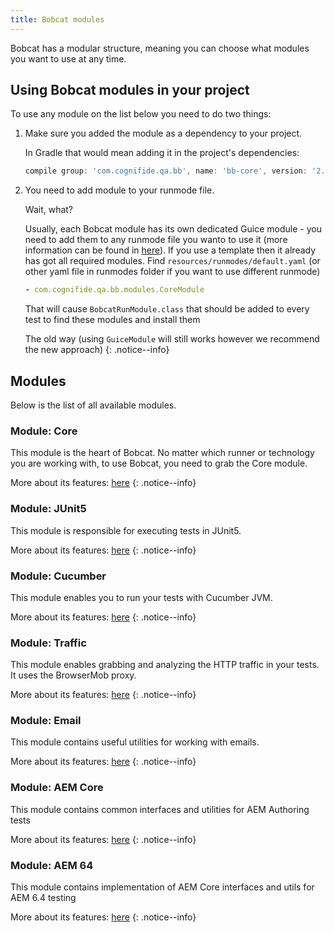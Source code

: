 ```yaml
---
title: Bobcat modules
---
```


Bobcat has a modular structure, meaning you can choose what modules you want to use at any time.

## Using Bobcat modules in your project

To use any module on the list below you need to do two things:

1. Make sure you added the module as a dependency to your project.
    
    In Gradle that would mean adding it in the project's dependencies:
    ```groovy
    compile group: 'com.cognifide.qa.bb', name: 'bb-core', version: '2.0.0'
    ```
2. You need to add module to your runmode file.

    Wait, what?

    Usually, each Bobcat module has its own dedicated Guice module - you need to add them to any runmode file you wanto to use it (more information can be found in [here]({{site.baseurl}}/docs/modules/core/runmodes/)). If you use a template then it already has got all required modules.
    Find `resources/runmodes/default.yaml` (or other yaml file in runmodes folder if you want to use different runmode)
    
    ```yaml
    - com.cognifide.qa.bb.modules.CoreModule
    ```  
    
    That will cause `BobcatRunModule.class` that should be added to every test to find these modules and install them
    
    The old way (using `GuiceModule` will still works however we recommend the new approach)
    {: .notice--info}

## Modules

Below is the list of all available modules.

### Module: Core

This module is the heart of Bobcat. No matter which runner or technology you are working with, to use Bobcat, you need to grab the Core module.

More about its features: [here]({{site.baseurl}}/docs/modules/core/)
{: .notice--info}

### Module: JUnit5

This module is responsible for executing tests in JUnit5.

More about its features: [here]({{site.baseurl}}/docs/modules/junit5/)
{: .notice--info}

### Module: Cucumber

This module enables you to run your tests with Cucumber JVM.

More about its features: [here]({{site.baseurl}}/docs/modules/cucumber/)
{: .notice--info}

### Module: Traffic

This module enables grabbing and analyzing the HTTP traffic in your tests. It uses the BrowserMob proxy.

More about its features: [here]({{site.baseurl}}/docs/modules/traffic/)
{: .notice--info}

### Module: Email

This module contains useful utilities for working with emails.

More about its features: [here]({{site.baseurl}}/docs/modules/email/)
{: .notice--info}

### Module: AEM Core

This module contains common interfaces and utilities for AEM Authoring tests

More about its features: [here]({{site.baseurl}}/docs/modules/aem-core/)
{: .notice--info}

### Module: AEM 64

This module contains implementation of AEM Core interfaces and utils for AEM 6.4 testing

More about its features: [here]({{site.baseurl}}/docs/modules/aem-64/)
{: .notice--info}